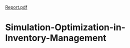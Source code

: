 [Report.pdf](https://github.com/AmitG47/Simulation-Optimization-in-Inventory-Management/files/7013103/Report.pdf)

# Simulation-Optimization-in-Inventory-Management
